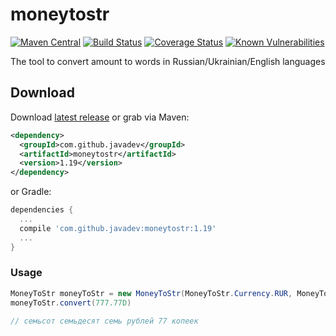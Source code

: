 moneytostr
==========

[![Maven Central](https://img.shields.io/maven-central/v/com.github.javadev/moneytostr.svg)](http://search.maven.org/#search%7Cga%7C1%7Cg%3A%22com.github.javadev%22%20AND%20a%3A%22moneytostr%22)
[![Build Status](https://secure.travis-ci.org/javadev/moneytostr-russian.svg)](http://travis-ci.org/javadev/moneytostr-russian)
[![Coverage Status](https://coveralls.io/repos/javadev/moneytostr-russian/badge.svg)](https://coveralls.io/r/javadev/moneytostr-russian)
[![Known Vulnerabilities](https://snyk.io/test/github/javadev/moneytostr-russian/badge.svg?targetFile=pom.xml)](https://snyk.io/test/github/javadev/moneytostr-russian?targetFile=pom.xml)


The tool to convert amount to words in Russian/Ukrainian/English languages

## Download

Download [latest release](https://github.com/javadev/moneytostr-russian/releases) or grab via Maven:

```xml
<dependency>
  <groupId>com.github.javadev</groupId>
  <artifactId>moneytostr</artifactId>
  <version>1.19</version>
</dependency>
```
or Gradle:

```groovy
dependencies {
  ...
  compile 'com.github.javadev:moneytostr:1.19'
  ...
}
```

### Usage

```java
MoneyToStr moneyToStr = new MoneyToStr(MoneyToStr.Currency.RUR, MoneyToStr.Language.RUS, MoneyToStr.Pennies.NUMBER);
moneyToStr.convert(777.77D)

// семьсот семьдесят семь рублей 77 копеек
```
